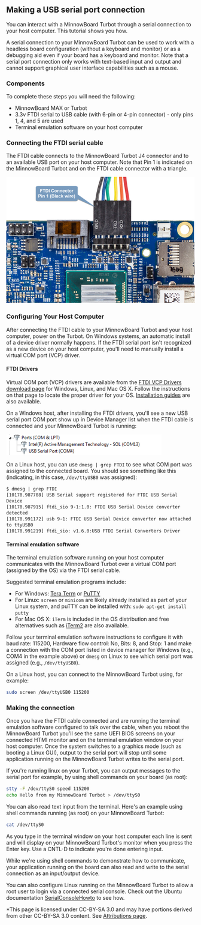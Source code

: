 ## Making a USB serial port connection

You can interact with a MinnowBoard Turbot through a serial connection to your
host computer.  This tutorial shows you how.

A serial connection to your MinnowBoard Turbot can be used to work with a headless board 
configuration (without a keyboard and monitor) or as a debugging aid even if 
your board has a keyboard and monitor. Note that a serial port connection only 
works with text-based input and output and cannot support graphical user 
interface capabilities such as a mouse. 

### Components

To complete these steps you will need the following:

- MinnowBoard MAX or Turbot
- 3.3v FTDI serial to USB cable (with 6-pin or 4-pin connector) - only pins
  1, 4, and 5 are used
- Terminal emulation software on your host computer

### Connecting the FTDI serial cable

The FTDI cable connects to the MinnowBoard Turbot J4 connector and to an available
USB port on your host computer.  Note that Pin 1 is indicated on the MinnowBoard
Turbot and on the FTDI cable connector with a triangle. 

![FTDI serial connection to MinnowBoard Turbot](elements/tuto-reader/tutorials/ftdi-serial-connection/docs/MinnowBoard-Turbot-FTDI.png)

### Configuring Your Host Computer

After connecting the FTDI cable to your MinnowBoard Turbot and your host computer, 
power on the Turbot.  On Windows systems, an automatic install of a device
driver normally happens. If the FTDI serial port isn't recognized as a new
device on your host computer, you'll need to manually install a virtual COM 
port (VCP) driver.

#### FTDI Drivers

Virtual COM port (VCP) drivers are available from the 
[FTDI VCP Drivers download page](http://www.ftdichip.com/Drivers/VCP.htm) for
Windows, Linux, and Mac OS X.  Follow the instructions on that page to locate
the proper driver for your OS.  [Installation guides](http://www.ftdichip.com/Support/Documents/InstallGuides.htm)
are also available.


On a Windows host, after installing the FTDI drivers, you'll see a new USB 
serial port COM port show up in Device Manager list when the FTDI cable is 
connected and your MinnowBoard Turbot is running:

![FTDI COM port](elements/tuto-reader/tutorials/ftdi-serial-connection/docs/device-manager-COMport.png)

On a Linux host, you can use `dmesg | grep FTDI` to see what COM port was 
assigned to the connected board.  You should see something like this 
(indicating, in this case, `/dev/ttyUSB0` was assigned):

``` console
$ dmesg | grep FTDI
[10170.987708] USB Serial support registered for FTDI USB Serial Device
[10170.987915] ftdi_sio 9-1:1.0: FTDI USB Serial Device converter detected
[10170.991172] usb 9-1: FTDI USB Serial Device converter now attached to ttyUSB0
[10170.991219] ftdi_sio: v1.6.0:USB FTDI Serial Converters Driver
```

#### Terminal emulation software

The terminal emulation software running on your host computer communicates with
the MinnowBoard Turbot over a virtual COM port (assigned by the OS) via the FTDI
serial cable.

Suggested terminal emulation programs include:  
* For Windows: [Tera Term](https://osdn.net/projects/ttssh2/releases/) or 
  [PuTTY](http://www.putty.org/) 
* For Linux: `screen` or `minicom` are likely already installed as part of your
  Linux system, and puTTY can be installed with: `sudo apt-get install putty` 
* For Mac OS X: `iTerm` is included in the OS distribution and free alternatives
  such as [iTerm2](http://www.iterm2.com) are also available.

Follow your terminal emulation software instructions to configure it
with baud rate: 115200, Hardware flow control: No, Bits: 8, and Stop: 1 and 
make a connection with the COM port listed in device manager for Windows (e.g., 
COM4 in the example above) or `dmesg` on Linux to see which serial
port was assigned (e.g., `/dev/ttyUSB0`).

On a Linux host, you can connect to the MinnowBoard Turbot using, for example:

``` bash
sudo screen /dev/ttyUSB0 115200
```

### Making the connection

Once you have the FTDI cable connected and are running the terminal emulation
software configured to talk over the cable, when you reboot the MinnowBoard
Turbot you'll see the same UEFI BIOS screens on your connected HTMI monitor and on
the terminal emulation window on your host computer.  Once the system switches
to a graphics mode (such as booting a Linux GUI), output to the serial port will
stop until some application running on the MinnowBoard Turbot writes to the serial port.

If you're running linux on your Turbot, you can output messages to the 
serial port for example, by using shell commands on your board (as root):

``` bash
stty -F /dev/ttyS0 speed 115200
echo Hello from my MinnowBoard Turbot > /dev/ttyS0
```

You can also read text input from the terminal.  Here's an example using shell
commands running (as root) on your MinnowBoard Turbot:

``` bash
cat /dev/ttyS0
```

As you type in the terminal window on your host computer each line is sent and 
will display on your MinnowBoard Turbot's monitor when you press the Enter key.  Use a 
CNTL-D to indicate you're done entering input.

While we're using shell commands to demonstrate how to communicate, your 
application running on the board can also read and write to the serial 
connection as an input/output device.

You can also configure Linux running on the MinnowBoard Turbot to allow a root user to 
login via a connected serial console. Check out the Ubuntu 
documentation [SerialConsoleHowto](https://help.ubuntu.com/community/SerialConsoleHowto)
to see how.

*This page is licensed under CC-BY-SA 3.0 and may have portions derived from other CC-BY-SA 3.0 content. See [Attributions page](attributions).
